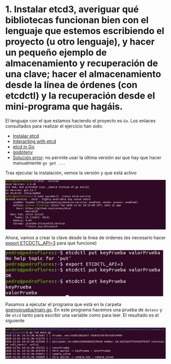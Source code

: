 # 1. Instalar etcd3, averiguar qué bibliotecas funcionan bien con el lenguaje que estemos escribiendo el proyecto (u otro lenguaje), y hacer un pequeño ejemplo de almacenamiento y recuperación de una clave; hacer el almacenamiento desde la línea de órdenes (con etcdctl) y la recuperación desde el mini-programa que hagáis.

El lenguaje con el que estamos haciendo el proyecto es `Go`. Los enlaces consultados para realizar el ejercicio han sido:

* [Instalar etcd](https://tecrobust.com/how-to-install-etcd-on-ubuntu-20-04-lts/)
* [Interacting with etcd](https://etcd.io/docs/v3.4.0/dev-guide/interacting_v3/)
* [etcd in Go](https://github.com/etcd-io/etcd/tree/master/client/v3)
* [godotenv](https://github.com/joho/godotenv)
* [Solución error](https://github.com/etcd-io/etcd/issues/12484): no permite usar la última versión así que hay que hacer manualmente `go get ...`

Tras ejecutar la instalación, vemos la versión y que está activo

![](./imgs/1.1.png)

Ahora, vamos a crear la clave desde la línea de órdenes (es necesario hacer [export ETCDCTL_API=3](https://github.com/etcd-io/etcd/issues/6897) para que funcione)

![](./imgs/1.2.png)

Pasamos a ejecutar el programa que está en la carpeta [goenvprueba/main.go](./goenvprueba/main.go). En este programa hacemos una prueba de `dotenv` y de `etcd` tanto para escribir una variable como para leer. El resultado es el siguiente

![](./imgs/1.3.png)



